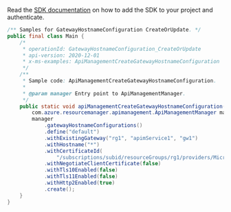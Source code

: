 Read the [SDK documentation](https://github.com/Azure/azure-sdk-for-java/blob/azure-resourcemanager-apimanagement_1.0.0-beta.2/sdk/apimanagement/azure-resourcemanager-apimanagement/README.md) on how to add the SDK to your project and authenticate.

```java
/** Samples for GatewayHostnameConfiguration CreateOrUpdate. */
public final class Main {
    /*
     * operationId: GatewayHostnameConfiguration_CreateOrUpdate
     * api-version: 2020-12-01
     * x-ms-examples: ApiManagementCreateGatewayHostnameConfiguration
     */
    /**
     * Sample code: ApiManagementCreateGatewayHostnameConfiguration.
     *
     * @param manager Entry point to ApiManagementManager.
     */
    public static void apiManagementCreateGatewayHostnameConfiguration(
        com.azure.resourcemanager.apimanagement.ApiManagementManager manager) {
        manager
            .gatewayHostnameConfigurations()
            .define("default")
            .withExistingGateway("rg1", "apimService1", "gw1")
            .withHostname("*")
            .withCertificateId(
                "/subscriptions/subid/resourceGroups/rg1/providers/Microsoft.ApiManagement/service/apimService1/certificates/cert1")
            .withNegotiateClientCertificate(false)
            .withTls10Enabled(false)
            .withTls11Enabled(false)
            .withHttp2Enabled(true)
            .create();
    }
}
```
